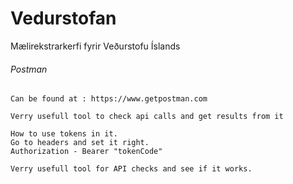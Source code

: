 # Vedurstofan
Mælirekstrarkerfi fyrir Veðurstofu Íslands

###### Postman

	Can be found at : https://www.getpostman.com

	Verry usefull tool to check api calls and get results from it

	How to use tokens in it.
	Go to headers and set it right.
	Authorization - Bearer "tokenCode"

	Verry usefull tool for API checks and see if it works.